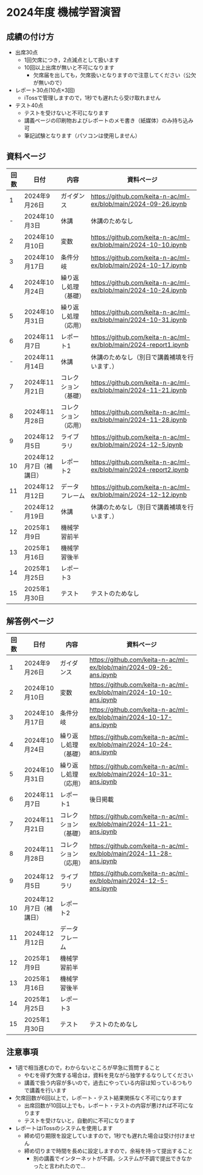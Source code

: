 # 2024年度 機械学習演習

## 成績の付け方
- 出席30点
  - 1回欠席につき，2点減点として扱います
  - 10回以上出席が無いと不可になります
    - 欠席届を出しても，欠席扱いとなりますので注意してください（公欠が無いので）  
- レポート30点(10点×3回)
  - iTossで管理しますので，1秒でも遅れたら受け取れません 
- テスト40点
  - テストを受けないと不可になります 
  - 講義ページの印刷物およびレポートのメモ書き（紙媒体）のみ持ち込み可
  - 筆記試験となります（パソコンは使用しません）

## 資料ページ
| 回数 | 日付         | 内容 | 資料ページ | 
|---|------------|------|---| 
| 1 | 2024年9月26日 | ガイダンス | https://github.com/keita-n-ac/ml-ex/blob/main/2024-09-26.ipynb | 
| - | 2024年10月3日 | 休講 | 休講のためなし | 
| 2 | 2024年10月10日 | 変数 | https://github.com/keita-n-ac/ml-ex/blob/main/2024-10-10.ipynb | 
| 3 | 2024年10月17日 | 条件分岐 | https://github.com/keita-n-ac/ml-ex/blob/main/2024-10-17.ipynb | 
| 4 | 2024年10月24日 | 繰り返し処理（基礎） | https://github.com/keita-n-ac/ml-ex/blob/main/2024-10-24.ipynb | 
| 5 | 2024年10月31日 | 繰り返し処理（応用） | https://github.com/keita-n-ac/ml-ex/blob/main/2024-10-31.ipynb | 
| 6 | 2024年11月7日 | レポート1 | https://github.com/keita-n-ac/ml-ex/blob/main/2024-report1.ipynb | 
| - | 2024年11月14日 | 休講 | 休講のためなし（別日で講義補填を行います．）| 
| 7 | 2024年11月21日 | コレクション（基礎） | https://github.com/keita-n-ac/ml-ex/blob/main/2024-11-21.ipynb | 
| 8 | 2024年11月28日 | コレクション（応用） | https://github.com/keita-n-ac/ml-ex/blob/main/2024-11-28.ipynb | 
| 9 | 2024年12月5日 | ライブラリ | https://github.com/keita-n-ac/ml-ex/blob/main/2024-12-5.ipynb | 
| 10 | 2024年12月7日（補講日） | レポート2 | https://github.com/keita-n-ac/ml-ex/blob/main/2024-report2.ipynb | 
| 11 | 2024年12月12日 | データフレーム | https://github.com/keita-n-ac/ml-ex/blob/main/2024-12-12.ipynb | 
| - | 2024年12月19日 | 休講 | 休講のためなし（別日で講義補填を行います．）| 
| 12 | 2025年1月9日 | 機械学習前半 | | 
| 13 | 2025年1月16日 | 機械学習後半 | | 
| 14 | 2025年1月25日 | レポート3 | | 
| 15 | 2025年1月30日 | テスト | テストのためなし | 

## 解答例ページ
| 回数 | 日付         | 内容 | 資料ページ | 
|---|------------|------|---| 
| 1 | 2024年9月26日 | ガイダンス | https://github.com/keita-n-ac/ml-ex/blob/main/2024-09-26-ans.ipynb | 
| 2 | 2024年10月10日 | 変数 | https://github.com/keita-n-ac/ml-ex/blob/main/2024-10-10-ans.ipynb | 
| 3 | 2024年10月17日 | 条件分岐 | https://github.com/keita-n-ac/ml-ex/blob/main/2024-10-17-ans.ipynb | 
| 4 | 2024年10月24日 | 繰り返し処理（基礎） | https://github.com/keita-n-ac/ml-ex/blob/main/2024-10-24-ans.ipynb | 
| 5 | 2024年10月31日 | 繰り返し処理（応用） | https://github.com/keita-n-ac/ml-ex/blob/main/2024-10-31-ans.ipynb | 
| 6 | 2024年11月7日 | レポート1 | 後日掲載 | https://github.com/keita-n-ac/ml-ex/blob/main/2024-report1-ans.ipynb 
| 7 | 2024年11月21日 | コレクション（基礎） | https://github.com/keita-n-ac/ml-ex/blob/main/2024-11-21-ans.ipynb | 
| 8 | 2024年11月28日 | コレクション（応用） | https://github.com/keita-n-ac/ml-ex/blob/main/2024-11-28-ans.ipynb | 
| 9 | 2024年12月5日 | ライブラリ | https://github.com/keita-n-ac/ml-ex/blob/main/2024-12-5-ans.ipynb | 
| 10 | 2024年12月7日（補講日） | レポート2 | | 
| 11 | 2024年12月12日 | データフレーム | | 
| 12 | 2025年1月9日 | 機械学習前半 | | 
| 13 | 2025年1月16日 | 機械学習後半 | | 
| 14 | 2025年1月25日 | レポート3 | | 
| 15 | 2025年1月30日 | テスト | テストのためなし | 

## 注意事項
- 1週で相当進むので，わからないところが早急に質問すること
  - やむを得ず欠席する場合は，資料を見ながら独学するなりしてください
  - 講義で扱う内容が多いので，過去にやっている内容は知っているつもりで講義を行います
- 欠席回数が6回以上で，レポート・テスト結果関係なく不可になります
  - 出席回数が10回以上でも，レポート・テストの内容が悪ければ不可になります
  - テストを受けないと，自動的に不可になります
- レポートはiTossのシステムを使用します
  - 締め切り期限を設定していますので，1秒でも遅れた場合は受け付けません
  - 締め切りまで時間を長めに設定しますので，余裕を持って提出すること
    - 別の講義でインターネットが不調，システムが不調で提出できなかったと言われたので…  
